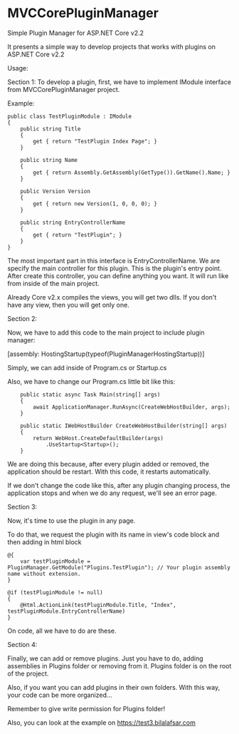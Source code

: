 # MVCCorePluginManager

Simple Plugin Manager for ASP.NET Core v2.2

It presents a simple way to develop projects that works with plugins on ASP.NET Core v2.2

Usage:

Section 1:
To develop a plugin, first, we have to implement IModule interface from MVCCorePluginManager project.

Example:

    public class TestPluginModule : IModule
    {
        public string Title
        {
            get { return "TestPlugin Index Page"; }
        }

        public string Name
        {
            get { return Assembly.GetAssembly(GetType()).GetName().Name; }
        }

        public Version Version
        {
            get { return new Version(1, 0, 0, 0); }
        }

        public string EntryControllerName
        {
            get { return "TestPlugin"; }
        }
    }

The most important part in this interface is EntryControllerName. We are specify the main controller for this plugin. This is the plugin's entry point. After create this controller, you can define anything you want. It will run like from inside of the main project.

Already Core v2.x compiles the views, you will get two dlls. If you don't have any view, then you will get only one.

Section 2:

Now, we have to add this code to the main project to include plugin manager:

[assembly: HostingStartup(typeof(PluginManagerHostingStartup))]

Simply, we can add inside of Program.cs or Startup.cs

Also, we have to change our Program.cs little bit like this:

        public static async Task Main(string[] args)
        {
            await ApplicationManager.RunAsync(CreateWebHostBuilder, args);
        }

        public static IWebHostBuilder CreateWebHostBuilder(string[] args)
        {
            return WebHost.CreateDefaultBuilder(args)
                .UseStartup<Startup>();
        }

We are doing this because, after every plugin added or removed, the application should be restart. With this code, it restarts automatically.

If we don't change the code like this, after any plugin changing process, the application stops and when we do any request, we'll see an error page.

Section 3:

Now, it's time to use the plugin in any page.

To do that, we request the plugin with its name in view's code block and then adding in html block

    @{
        var testPluginModule = PluginManager.GetModule("Plugins.TestPlugin"); // Your plugin assembly name without extension.
    }
    
    @if (testPluginModule != null)
    {
        @Html.ActionLink(testPluginModule.Title, "Index", testPluginModule.EntryControllerName)
    }

On code, all we have to do are these.

Section 4:

Finally, we can add or remove plugins. Just you have to do, adding assemblies in Plugins folder or removing from it. Plugins folder is on the root of the project.

Also, if you want you can add plugins in their own folders. With this way, your code can be more organized...

Remember to give write permission for Plugins folder!

Also, you can look at the example on https://test3.bilalafsar.com
